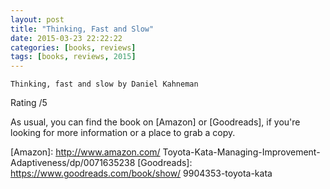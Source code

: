 ```yaml
---
layout: post
title: "Thinking, Fast and Slow"
date: 2015-03-23 22:22:22
categories: [books, reviews]
tags: [books, reviews, 2015]
---
```

`Thinking, fast and slow by Daniel Kahneman`



Rating /5

As usual, you can find the book on [Amazon] or [Goodreads], if you're looking for more information or a place to grab a copy.

[Amazon]: http://www.amazon.com/  Toyota-Kata-Managing-Improvement-Adaptiveness/dp/0071635238
[Goodreads]: https://www.goodreads.com/book/show/  9904353-toyota-kata
